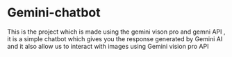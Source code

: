 # Gemini-chatbot
This is the project which is made using the gemini vison pro and gemni API , it is a simple chatbot which gives you the response generated by Gemini AI and it also allow us to interact with images using Gemini vision pro API
